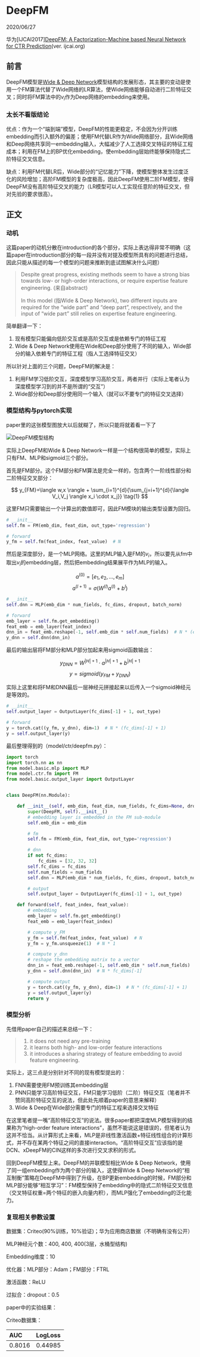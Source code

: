 # DeepFM
2020/06/27

华为\[IJCAI2017\][DeepFM: A Factorization-Machine based Neural Network for CTR Prediction](https://www.ijcai.org/Proceedings/2017/0239.pdf)(ver. ijcai.org)

## 前言

DeepFM模型是[Wide & Deep Network](/feat-cross/WDN.md)模型结构的发展形态，其主要的变动是使用一个FM算法代替了Wide网络的LR算法，使Wide网络能够自动进行二阶特征交叉；同时将FM算法中的$v_i$作为Deep网络的embedding来使用。

### 太长不看版结论

优点：作为一个“端到端”模型，DeepFM的性能更稳定，不会因为分开训练embedding而引入额外的偏差；使用FM代替LR作为Wide网络部分，且Wide网络和Deep网络共享同一embedding输入，大幅减少了人工选择交叉特征的特征工程成本；利用在FM上的BP优化embedding，使embedding层始终能够保持隐式二阶特征交叉信息。

缺点：利用FM代替LR后，Wide部分的“记忆能力”下降，使模型整体发生过度泛化的风险增加；高阶FM模型的复杂度极高，因此DeepFM使用二阶FM模型，使得DeepFM没有高阶特征交叉的能力（LR模型可以人工实现任意阶的特征交叉，但对先验的要求很高）。

## 正文

### 动机

这篇paper的动机分散在introduction的各个部分，实际上表达得非常不明确（这篇paper在introduction部分的每一段并没有对提及模型所具有的问题进行总结，因此只能从描述的每一个模型的问题来推断到底试图解决什么问题）

> Despite great progress, existing methods seem to have a strong bias towards low- or high-order interactions, or require expertise feature engineering. (来自abstract)
>
> In this model (指Wide & Deep Network), two different inputs are required for the “wide part” and “deep part”, respectively, and the input of “wide part” still relies on expertise feature engineering.


简单翻译一下：
1. 现有模型只能偏向低阶交互或是高阶交互或是依赖专门的特征工程
2. Wide & Deep Network使用在Wide和Deep部分使用了不同的输入，Wide部分的输入依赖专门的特征工程（指人工选择特征交叉）

所以针对上面的三个问题，DeepFM的解决是：

1. 利用FM学习低阶交互，深度模型学习高阶交互，两者并行（实际上笔者认为深度模型学习到的并不是所谓的“交互”）
2. Wide部分和Deep部分使用同一个输入（就可以不要专门的特征交叉选择）

### 模型结构与pytorch实现

paper里的这张模型图放大以后就糊了，所以只能将就着看一下了

![DeepFM模型结构](img/DeepFM_model_structure.png)

实际上DeepFM和Wide & Deep Network一样是一个结构很简单的模型，实际上只有FM、MLP和sigmoid三个部分。

首先是FM部分。这个FM部分和FM算法是完全一样的，包含两个一阶线性部分和二阶特征交叉部分：

$$ y_{FM}=\langle w,x \rangle + \sum_{i=1}^{d}{\sum_{j=i+1}^{d}{\langle V_i,V_j \rangle x_i \cdot x_j}} \tag{1} $$

这里FM只需要输出一个计算出的数值即可，因此FM模块的输出类型设置为回归。

```python
# __init__
self.fm = FM(emb_dim, feat_dim, out_type='regression')

# forward
y_fm = self.fm(feat_index, feat_value)  # N
```

然后是深度部分，是一个MLP网络。这里的MLP输入是FM的$v_i$，所以要先从fm中取出$v_i$的embedding层，然后把embedding结果展平作为MLP的输入。

$$ a^{(0)}=[e_1,e_2,...,e_m] \tag{2} $$
$$ a^{(l+1)}=\sigma(W^{(l)}a^{(l)}+b^{{l}}) \tag{3} $$

```python
# __init__
self.dnn = MLP(emb_dim * num_fields, fc_dims, dropout, batch_norm)

# forward
emb_layer = self.fm.get_embedding()
feat_emb = emb_layer(feat_index)
dnn_in = feat_emb.reshape(-1, self.emb_dim * self.num_fields)  # N * (emb_dim * num_fields)
y_dnn = self.dnn(dnn_in)
```

最后的输出层将FM部分和MLP部分加起来用sigmoid函数输出：

$$ y_{DNN}=W^{|H|+1} \cdot a^{|H|+1}+b^{|H|+1} \tag{4} $$
$$ y=sigmoid(y_{FM}+y_{DNN}) \tag{5} $$

实际上这里和将FM和DNN最后一层神经元拼接起来以后传入一个sigmoid神经元是等效的。

```python
# __init__
self.output_layer = OutputLayer(fc_dims[-1] + 1, out_type)

# forward
y = torch.cat((y_fm, y_dnn), dim=1)  # N * (fc_dims[-1] + 1)
y = self.output_layer(y)
```

最后整理得到的（model/ctr/deepfm.py）：

```python
import torch
import torch.nn as nn
from model.basic.mlp import MLP
from model.ctr.fm import FM
from model.basic.output_layer import OutputLayer


class DeepFM(nn.Module):

    def __init__(self, emb_dim, feat_dim, num_fields, fc_dims=None, dropout=None, batch_norm=None, out_type='binary'):
        super(DeepFM, self).__init__()
        # embedding layer is embedded in the FM sub-module
        self.emb_dim = emb_dim

        # fm
        self.fm = FM(emb_dim, feat_dim, out_type='regression')

        # dnn
        if not fc_dims:
            fc_dims = [32, 32, 32]
        self.fc_dims = fc_dims
        self.num_fields = num_fields
        self.dnn = MLP(emb_dim * num_fields, fc_dims, dropout, batch_norm)

        # output
        self.output_layer = OutputLayer(fc_dims[-1] + 1, out_type)

    def forward(self, feat_index, feat_value):
        # embedding
        emb_layer = self.fm.get_embedding()
        feat_emb = emb_layer(feat_index)

        # compute y_FM
        y_fm = self.fm(feat_index, feat_value)  # N
        y_fm = y_fm.unsqueeze(1)  # N * 1

        # compute y_dnn
        # reshape the embedding matrix to a vector
        dnn_in = feat_emb.reshape(-1, self.emb_dim * self.num_fields)  # N * (emb_dim * num_fields)
        y_dnn = self.dnn(dnn_in)  # N * fc_dims[-1]

        # compute output
        y = torch.cat((y_fm, y_dnn), dim=1)  # N * (fc_dims[-1] + 1)
        y = self.output_layer(y)
        return y
```

### 模型分析

先借用paper自己的描述来总结一下：

> 1. it does not need any pre-training
> 2. it learns both high- and low-order feature interactions
> 3. it introduces a sharing strategy of feature embedding to avoid feature engineering.

实际上，这三点是分别针对不同的现有模型提出的：
1. FNN需要使用FM预训练其embedding层
2. PNN只能学习高阶特征交互，FM只能学习低阶（二阶）特征交互（笔者并不赞同高阶特征交互的说法，但此处先顺着paper的意思来解释）
3. Wide & Deep在Wide部分需要专门的特征工程来选择交叉特征

在这里笔者提一嘴“高阶特征交互”的说法。很多paper都把深度MLP模型得到的结果称为“high-order feature interactions”，虽然不能说这是错误的，但笔者认为这并不恰当。从计算形式上来看，MLP是非线性激活函数+特征线性组合的计算形式，并不存在某两个特征之间的直接interaction。“高阶特征交互”应该指的是DCN、xDeepFM的CIN这样的多次进行交叉求积的形式。

回到DeepFM模型上来。DeepFM的并联模型相比Wide & Deep Network，使用了同一组embedding作为两个部分的输入，这使得Wide & Deep Network的“相互制衡”策略在DeepFM中得到了升级，在BP更新embedding的时候，FM部分和MLP部分能够“相互学习”：FM模型保持了embedding中的隐式二阶特征交叉信息（交叉特征权重=两个特征的嵌入向量内积），而MLP强化了embedding的泛化能力。

### 复现相关参数设置

数据集：Criteo(90%训练，10%验证)；华为应用商店数据（不明确有没有公开）

MLP神经元个数：400, 400, 400(3层，水桶型结构)

Embedding维度：10

优化器：MLP部分：Adam；FM部分：FTRL

激活函数：ReLU

过拟合：dropout：0.5

paper中的实验结果：

Criteo数据集：

|AUC|LogLoss|
|:---|:---|
|0.8016|0.44985|